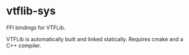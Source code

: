 # vtflib-sys

FFI bindings for VTFLib.

VTFLib is automatically built and linked statically.
Requires cmake and a C++ compiler.
